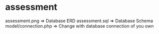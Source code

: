 # assessment
assessment.png => Database ERD 
assessment.sql => Database Schema
model/connection.php => Change with database connection of you own
